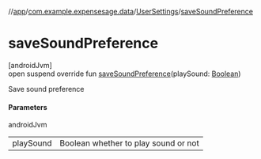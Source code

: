 //[app](../../../index.md)/[com.example.expensesage.data](../index.md)/[UserSettings](index.md)/[saveSoundPreference](save-sound-preference.md)

# saveSoundPreference

[androidJvm]\
open suspend override fun [saveSoundPreference](save-sound-preference.md)(playSound: [Boolean](https://kotlinlang.org/api/latest/jvm/stdlib/kotlin/-boolean/index.html))

Save sound preference

#### Parameters

androidJvm

| | |
|---|---|
| playSound | Boolean whether to play sound or not |
